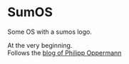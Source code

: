 # SumOS
Some OS with a sumos logo.

At the very beginning.  
Follows the [blog of Philipp Oppermann](https://os.phil-opp.com/)